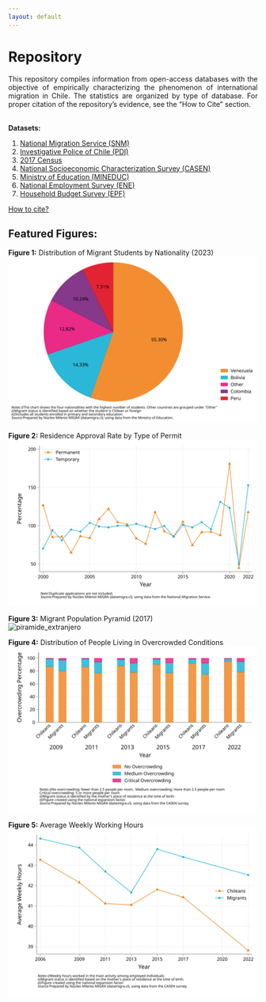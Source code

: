 ```yaml
---
layout: default
---
```


# Repository

<div style="text-align: justify;">
This repository compiles information from open-access databases with the objective of empirically characterizing the phenomenon of international migration in Chile. The statistics are organized by type of database. For proper citation of the repository’s evidence, see the “How to Cite” section.
</div>

<br>

**Datasets:**
1. [National Migration Service (SNM)](./engmd/SNM.md)
2. [Investigative Police of Chile (PDI)](./engmd/PDI.md)
3. [2017 Census](./engmd/CENSO.md)
4. [National Socioeconomic Characterization Survey (CASEN)](./engmd/CASEN.md)
5. [Ministry of Education (MINEDUC)](./engmd/MINEDUC.md)
6. [National Employment Survey (ENE)](./engmd/ENE.md)
7. [Household Budget Survey (EPF)](./engmd/EPF.md)

[How to cite?](./eng_md/citation.md)

## Featured Figures:

**Figure 1:** Distribution of Migrant Students by Nationality (2023)  
![image](https://raw.githubusercontent.com/NucleoMIGRA/migra/9e54219e13a373051a26042a8e0adbfbabe4aace/eng_md/index/figures_svg/figura_1.svg)

**Figure 2:** Residence Approval Rate by Type of Permit  
![image](https://raw.githubusercontent.com/NucleoMIGRA/migra/9e54219e13a373051a26042a8e0adbfbabe4aace/eng_md/index/figures_svg/figura_2.svg)

**Figure 3:** Migrant Population Pyramid (2017)  
![piramide_extranjero]()

**Figure 4:** Distribution of People Living in Overcrowded Conditions  
![fig_3](https://raw.githubusercontent.com/NucleoMIGRA/migra/9e54219e13a373051a26042a8e0adbfbabe4aace/eng_md/index/figures_svg/figura_4.svg)

**Figure 5:** Average Weekly Working Hours  
![image](https://raw.githubusercontent.com/NucleoMIGRA/migra/9e54219e13a373051a26042a8e0adbfbabe4aace/eng_md/index/figures_svg/figura_5.svg)
